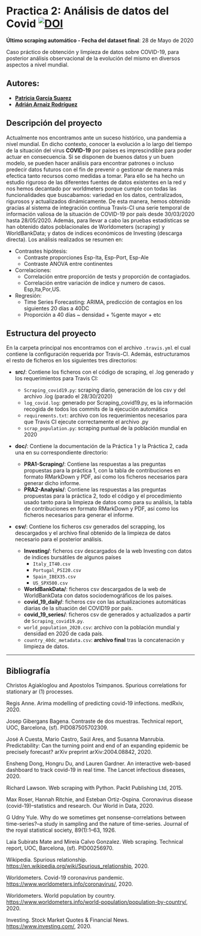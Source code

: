 # Practica 2: Análisis de datos del Covid  [![DOI](https://zenodo.org/badge/DOI/10.5281/zenodo.3886437.svg)](https://doi.org/10.5281/zenodo.3886437)

**Último scraping automático - Fecha del dataset final**: 28 de Mayo de 2020

Caso práctico de obtención y limpieza de datos sobre COVID-19, para posterior análisis observacional de la evolución del mismo en diversos aspectos a nivel mundial.

## Autores:
* [**Patricia García Suarez**](mailto:pgarcia054@uoc.edu)
* [**Adrián Arnaiz Rodríguez**](mailto:aarnaizr@uoc.edu) 

## Descripción del proyecto
Actualmente nos encontramos ante un suceso histórico, una pandemia a nivel mundial. En dicho contexto, conocer la evolución a lo largo del tiempo de la situación del virus **COVID-19** por países es imprescindible para poder actuar en consecuencia. Si se disponen de buenos datos y un buen modelo, se pueden hacer análisis para encontrar patrones o incluso predecir datos futuros con el fin de prevenir o gestionar de manera más efectica tanto recursos como medidas a tomar. Para ello se ha hecho un estudio riguroso de las diferentes fuentes de datos existentes en la red y nos hemos decantado por worldmeters porque cumple con todas las funcionalidades que buscabamos: variedad en los datos, centralizados, rigurosos y actualizados dinámicamente. De esta manera, hemos obtenido gracias al sistema de integración continua Travis-CI una serie temporal de información valiosa de la situación de COVID-19 por país desde 30/03/2020 hasta 28/05/2020. Además, para llevar a cabo las pruebas estadísticas se han obtenido datos poblacionales de Worldometers (scraping) y WorldBankData; y datos de indices económicos de Investing (descarga directa). Los análisis realizados se resumen en:

* Contrastes hipótesis:
  * Contraste proporciones Esp-Ita, Esp-Port, Esp-Ale
  * Contraste ANOVA entre continentes
* Correlaciones:
  * Correlación entre proporción de tests y proporción de contagiados.
  * Correlación entre variación de indice y numero de casos. Esp,Ita,Por,US.
* Regresión:
  * Time Series Forecasting: ARIMA, predicción de contagios en los siguientes 20 días a 40DC
  * Proporción a 40 días ~ densidad + %gente mayor  + etc

## Estructura del proyecto
En la carpeta principal nos encontramos con el archivo `.travis.yml` el cual contiene la configuración requerida por Travis-CI. Además, estructuramos el resto de ficheros en los siguientes tres directorios:  

* **src/**: Contiene los ficheros con el código de scraping, el .log generado y los requerimientos para Travis CI:
    * `Scraping_covid19.py`: scraping diario, generación de los csv y del archivo .log (parado el 28/30/2020)
    * `log_covid.log`: generado por Scraping_covid19.py, es la información recogida de todos los commits de la ejecución automática
    * `requirements.txt`: archivo con los requerimientos necesarios para que Travis CI ejecute correctamente el archivo .py
    * `scrap_population.py`: scraping puntual de la población mundial en 2020
    
* **doc/**: Contiene la documentación de la Práctica 1 y la Práctica 2, cada una en su correspondiente directorio:
   * **PRA1-Scraping/**: Contiene las respuestas a las preguntas propuestas para la práctica 1, con la tabla de contribuciones en formato RMarkDown y PDF, así como los ficheros necesarios para generar dicho informe.  
   * **PRA2-Analysis/**: Contiene las respuestas a las preguntas propuestas para la práctica 2, todo el código y el procedimiento usado tanto para la limpieza de datos como para su análisis, la tabla de contribuciones en formato RMarkDown y PDF, así como los ficheros necesarios para generar el informe.

* **csv/**: Contiene los ficheros csv generados del scrapping, los descargados y el archivo final obtenido de la limpieza de datos necesario para el posterior análisis.
    * **Investing/**: ficheros csv descargados de la web Investing con datos de índices bursátiles de algunos países
        * `Italy_IT40.csv`
        * `Portugal_PSI20.csv`
        * `Spain_IBEX35.csv`
        * `US_SPX500.csv`
    * **WorldBankData/**: ficheros csv descargados de la web de WorldBankData con datos sociodemográficos de los países.
    * **covid_19_daily/**: ficheros csv con las actualizaciones automáticas diarias de la situación del COVID19 por país.
    * **covid_19_series/**: ficheros csv de generados y actualizados a partir de `Scraping_covid19.py`.
    * `world_population_2020.csv`: archivo con la población mundial y densidad en 2020 de cada país.
    * `country_40dc_metadata.csv`: **archivo final** tras la concatenación y limpieza de datos.

*************
## Bibliografía 

Christos Agiakloglou and Apostolos Tsimpanos. Spurious correlations for stationary ar (1) processes.

Regis Anne. Arima modelling of predicting covid-19 infections. medRxiv, 2020.

Josep Gibergans Bagena. Contraste de dos muestras. Technical report, UOC, Barcelona, (sf). PID087505702309.

José A Cuesta, Mario Castro, Saúl Ares, and Susanna Manrubia. Predictability: Can the turning point and end of an expanding epidemic be precisely forecast? arXiv preprint arXiv:2004.08842, 2020.

Ensheng Dong, Hongru Du, and Lauren Gardner. An interactive web-based dashboard to track covid-19 in real time. The Lancet infectious diseases, 2020.

Richard Lawson. Web scraping with Python. Packt Publishing Ltd, 2015.

Max Roser, Hannah Ritchie, and Esteban Ortiz-Ospina. Coronavirus disease (covid-19)–statistics and research. Our World in Data, 2020.

G Udny Yule. Why do we sometimes get nonsense-correlations between time-series?–a study in sampling and the nature of time-series. Journal of the royal statistical society, 89(1):1–63, 1926.

Laia Subirats Mate and Mireia Calvo Gonzalez. Web scraping. Technical report, UOC, Barcelona, (sf). PID00256970.

Wikipedia. Spurious relationship. https://en.wikipedia.org/wiki/Spurious_relationship, 2020.

Worldometers. Covid-19 coronavirus pandemic. https://www.worldometers.info/coronavirus/, 2020.

Worldometers. World population by country. https://www.worldometers.info/world-population/population-by-country/, 2020.

Investing. Stock Market Quotes & Financial News. https://www.investing.com/, 2020.
